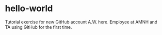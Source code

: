 # hello-world
Tutorial exercise for new GitHub account
A.W. here.  Employee at AMNH and TA using GitHub for the first time.
